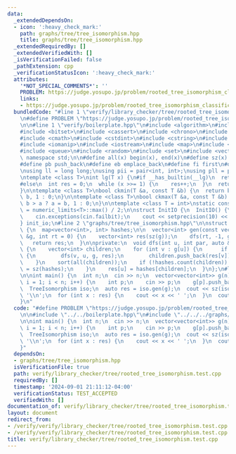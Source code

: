 ```yaml
---
data:
  _extendedDependsOn:
  - icon: ':heavy_check_mark:'
    path: graphs/tree/tree_isomorphism.hpp
    title: graphs/tree/tree_isomorphism.hpp
  _extendedRequiredBy: []
  _extendedVerifiedWith: []
  _isVerificationFailed: false
  _pathExtension: cpp
  _verificationStatusIcon: ':heavy_check_mark:'
  attributes:
    '*NOT_SPECIAL_COMMENTS*': ''
    PROBLEM: https://judge.yosupo.jp/problem/rooted_tree_isomorphism_classification
    links:
    - https://judge.yosupo.jp/problem/rooted_tree_isomorphism_classification
  bundledCode: "#line 1 \"verify/library_checker/tree/rooted_tree_isomorphism.test.cpp\"\
    \n#define PROBLEM \"https://judge.yosupo.jp/problem/rooted_tree_isomorphism_classification\"\
    \n\n#line 1 \"verify/boilerplate.hpp\"\n#include <algorithm>\n#include <array>\n\
    #include <bitset>\n#include <cassert>\n#include <chrono>\n#include <climits>\n\
    #include <cmath>\n#include <cstdint>\n#include <cstring>\n#include <functional>\n\
    #include <iomanip>\n#include <iostream>\n#include <map>\n#include <numeric>\n\
    #include <queue>\n#include <random>\n#include <set>\n#include <vector>\n\nusing\
    \ namespace std;\n\n#define all(x) begin(x), end(x)\n#define sz(x) int(size(x))\n\
    #define pb push_back\n#define eb emplace_back\n#define fi first\n#define se second\n\
    \nusing ll = long long;\nusing pii = pair<int, int>;\nusing pll = pair<ll, ll>;\n\
    \ntemplate <class T>\nint lg(T x) {\n#if __has_builtin(__lg)\n  return __lg(x);\n\
    #else\n  int res = 0;\n  while (x >>= 1) {\n    res++;\n  }\n  return res;\n#endif\n\
    }\n\ntemplate <class T>\nbool ckmin(T &a, const T &b) {\n  return b < a ? a =\
    \ b, 1 : 0;\n}\n\ntemplate <class T>\nbool ckmax(T &a, const T &b) {\n  return\
    \ b > a ? a = b, 1 : 0;\n}\n\ntemplate <class T = int>\nstatic constexpr T inf\
    \ = numeric_limits<T>::max() / 2;\n\nstruct InitIO {\n  InitIO() {\n    cin.tie(0)->sync_with_stdio(0);\n\
    \    cin.exceptions(cin.failbit);\n    cout << setprecision(10) << fixed;\n  }\n\
    } init_io;\n#line 2 \"graphs/tree/tree_isomorphism.hpp\"\n\nstruct TreeIsomorphism\
    \ {\n  map<vector<int>, int> hashes;\n\n  vector<int> gen(const vector<vector<int>>\
    \ &g, int rt = 0) {\n    vector<int> res(sz(g));\n    dfs(rt, -1, g, res);\n \
    \   return res;\n  }\n\nprivate:\n  void dfs(int u, int par, auto &g, auto &res)\
    \ {\n    vector<int> children;\n    for (int v : g[u]) {\n      if (v != par)\
    \ {\n        dfs(v, u, g, res);\n        children.push_back(res[v]);\n      }\n\
    \    }\n    sort(all(children));\n    if (!hashes.count(children)) {\n      hashes[children]\
    \ = sz(hashes);\n    }\n    res[u] = hashes[children];\n  }\n};\n#line 5 \"verify/library_checker/tree/rooted_tree_isomorphism.test.cpp\"\
    \n\nint main() {\n  int n;\n  cin >> n;\n  vector<vector<int>> g(n);\n  for (int\
    \ i = 1; i < n; i++) {\n    int p;\n    cin >> p;\n    g[p].push_back(i);\n  }\n\
    \  TreeIsomorphism iso;\n  auto res = iso.gen(g);\n  cout << sz(iso.hashes) <<\
    \ '\\n';\n  for (int x : res) {\n    cout << x << ' ';\n  }\n  cout << '\\n';\n\
    }\n"
  code: "#define PROBLEM \"https://judge.yosupo.jp/problem/rooted_tree_isomorphism_classification\"\
    \n\n#include \"../../boilerplate.hpp\"\n#include \"../../../graphs/tree/tree_isomorphism.hpp\"\
    \n\nint main() {\n  int n;\n  cin >> n;\n  vector<vector<int>> g(n);\n  for (int\
    \ i = 1; i < n; i++) {\n    int p;\n    cin >> p;\n    g[p].push_back(i);\n  }\n\
    \  TreeIsomorphism iso;\n  auto res = iso.gen(g);\n  cout << sz(iso.hashes) <<\
    \ '\\n';\n  for (int x : res) {\n    cout << x << ' ';\n  }\n  cout << '\\n';\n\
    }"
  dependsOn:
  - graphs/tree/tree_isomorphism.hpp
  isVerificationFile: true
  path: verify/library_checker/tree/rooted_tree_isomorphism.test.cpp
  requiredBy: []
  timestamp: '2024-09-01 21:11:12-04:00'
  verificationStatus: TEST_ACCEPTED
  verifiedWith: []
documentation_of: verify/library_checker/tree/rooted_tree_isomorphism.test.cpp
layout: document
redirect_from:
- /verify/verify/library_checker/tree/rooted_tree_isomorphism.test.cpp
- /verify/verify/library_checker/tree/rooted_tree_isomorphism.test.cpp.html
title: verify/library_checker/tree/rooted_tree_isomorphism.test.cpp
---
```

